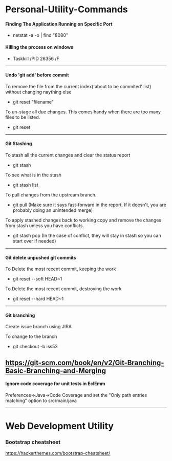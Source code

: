 # Personal-Utility-Commands

#### Finding The Application Running on Specific Port
* netstat -a -o | find "8080"

#### Killing the process on windows
* Taskkill /PID 26356 /F

------------




#### Undo 'git add' before commit
To remove the file from the current index('about to be commited' list) without changing naything else
* git reset "filename"

To un-stage all due changes. This comes handy when there are too many files to be listed.
* git reset 



------------

#### Git Stashing
To stash all the current changes and clear the status report
* git stash

To see what is in the stash
* git stash list

To pull changes from the upstream branch. 
* git pull
(Make sure it says fast-forward in the report. If it doesn't, you are probably doing an unintended merge)

To apply stashed changes back to working copy and remove the changes from stash unless you have conflicts.
* git stash pop
(In the case of conflict, they will stay in stash so you can start over if needed)

------------

#### Git delete unpushed git commits
To Delete the most recent commit, keeping the work
* git reset --soft HEAD~1

To Delete the most recent commit, destroying the work
* git reset --hard HEAD~1

------------

#### Git branching
Create issue branch using JIRA

To change to the branch
* git checkout -b iss53

https://git-scm.com/book/en/v2/Git-Branching-Basic-Branching-and-Merging
------------

#### Ignore code coverage for unit tests in EclEmm
Preferences->Java->Code Coverage and set the "Only path entries matching" option to src/main/java



--------------
# Web Development Utility 

### Bootstrap cheatsheet
https://hackerthemes.com/bootstrap-cheatsheet/
